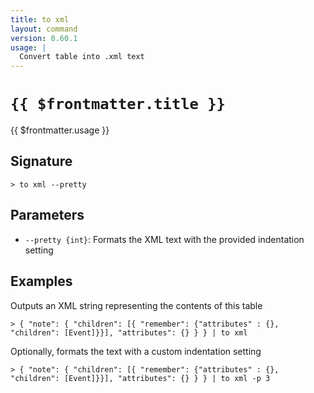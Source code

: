 ```yaml
---
title: to xml
layout: command
version: 0.60.1
usage: |
  Convert table into .xml text
---
```


# `{{ $frontmatter.title }}`

<div style='white-space: pre-wrap;'>{{ $frontmatter.usage }}</div>

## Signature

`> to xml --pretty`

## Parameters

- `--pretty {int}`: Formats the XML text with the provided indentation setting

## Examples

Outputs an XML string representing the contents of this table

```shell
> { "note": { "children": [{ "remember": {"attributes" : {}, "children": [Event]}}], "attributes": {} } } | to xml
```

Optionally, formats the text with a custom indentation setting

```shell
> { "note": { "children": [{ "remember": {"attributes" : {}, "children": [Event]}}], "attributes": {} } } | to xml -p 3
```
